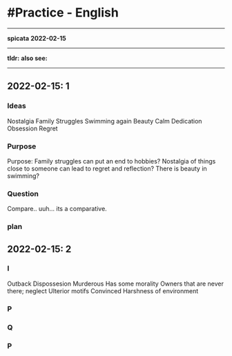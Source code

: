 # #Practice - English
---
**spicata**
**2022-02-15**

---
**tldr:**
**also see:**

---
## 2022-02-15: 1
### Ideas
Nostalgia
Family Struggles
Swimming again
Beauty
Calm
Dedication
Obsession
Regret
### Purpose
Purpose: Family struggles can put an end to hobbies? Nostalgia of things close to someone can lead to regret and reflection? There is beauty in swimming?
### Question
Compare.. uuh... its a comparative.
### plan
## 2022-02-15: 2
### I
Outback
Dispossesion
Murderous
Has some morality
Owners that are never there; neglect
Ulterior motifs
Convinced
Harshness of environment

### P
### Q
### P